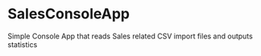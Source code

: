 # SalesConsoleApp
Simple Console App that reads Sales related CSV import files and outputs statistics
